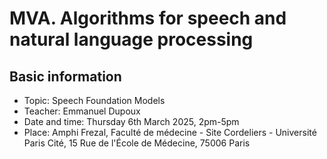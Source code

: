 # MVA. Algorithms for speech and natural language processing

## Basic information

- Topic: Speech Foundation Models
- Teacher: Emmanuel Dupoux
- Date and time: Thursday 6th March 2025, 2pm-5pm
- Place: Amphi Frezal, Faculté de médecine - Site Cordeliers - Université Paris Cité, 15 Rue de l'École de Médecine, 75006 Paris
